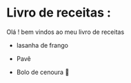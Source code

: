 # Livro de receitas : 

Olá ! bem vindos ao meu livro de receitas

- lasanha de frango 

- Pavê
- Bolo de cenoura 🥕 

